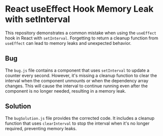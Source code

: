 # React useEffect Hook Memory Leak with setInterval

This repository demonstrates a common mistake when using the `useEffect` hook in React with `setInterval`.  Forgetting to return a cleanup function from `useEffect` can lead to memory leaks and unexpected behavior.

## Bug
The `bug.js` file contains a component that uses `setInterval` to update a counter every second. However, it's missing a cleanup function to clear the interval when the component unmounts or when the dependency array changes.  This will cause the interval to continue running even after the component is no longer needed, resulting in a memory leak.

## Solution
The `bugSolution.js` file provides the corrected code.  It includes a cleanup function that uses `clearInterval` to stop the interval when it's no longer required, preventing memory leaks.